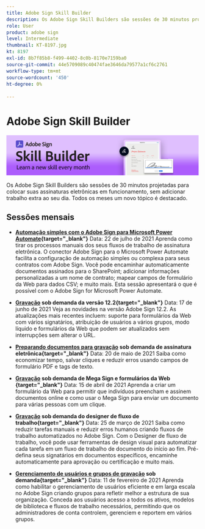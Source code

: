 ```yaml
---
title: Adobe Sign Skill Builder
description: Os Adobe Sign Skill Builders são sessões de 30 minutos projetadas para colocar suas assinaturas eletrônicas em funcionamento, sem adicionar trabalho extra ao seu dia
role: User
product: adobe sign
level: Intermediate
thumbnail: KT-8197.jpg
kt: 8197
exl-id: 8b7f85b8-f499-4402-8c0b-8170e7159ba0
source-git-commit: 44e5709089c40474fae3646da79577a1cf6c2761
workflow-type: tm+mt
source-wordcount: '450'
ht-degree: 0%

---
```


# Adobe Sign Skill Builder

![Banner do construtor de habilidades](../assets/SB_Hero.png)

Os Adobe Sign Skill Builders são sessões de 30 minutos projetadas para colocar suas assinaturas eletrônicas em funcionamento, sem adicionar trabalho extra ao seu dia. Todos os meses um novo tópico é destacado.

## Sessões mensais

* **[Automação simples com o Adobe Sign para Microsoft Power Automate](https://sign-skillbuilder-july.joinus.adobeevents.com/){target=&quot;_blank&quot;}**
Data: 22 de julho de 2021 Aprenda como tirar os processos manuais dos seus fluxos de trabalho de assinatura eletrônica. O conector Adobe Sign para o Microsoft Power Automate facilita a configuração de automação simples ou complexa para seus contratos com Adobe Sign. Você pode encaminhar automaticamente documentos assinados para o SharePoint; adicionar informações personalizadas a um nome de contrato; mapear campos de formulário da Web para dados CSV; e muito mais. Esta sessão apresentará o que é possível com o Adobe Sign for Microsoft Power Automate.

* **[Gravação](https://event.on24.com/wcc/r/3163201/07B1E175783B1F37248E7AE08091D6C6) sob demanda da versão 12.2{target=&quot;_blank&quot;}**
Data: 17 de junho de 2021 Veja as novidades na versão Adobe Sign 12.2. As atualizações mais recentes incluem: suporte para formulários da Web com vários signatários, atribuição de usuários a vários grupos, modo líquido e formulários da Web que podem ser atualizados sem interrupções sem alterar o URL.

* **[Preparando documentos para gravação](https://event.on24.com/wcc/r/3121756/E99C17996EB39D270728FC57D062F46B) sob demanda de assinatura eletrônica{target=&quot;_blank&quot;}**
Data: 20 de maio de 2021 Saiba como economizar tempo, salvar cliques e reduzir erros usando campos de formulário PDF e tags de texto.

* **[Gravação](https://event.on24.com/wcc/r/3032025/7FF45B7F803724D32534FD1B0D610AD6) sob demanda de Mega Sign e formulários da Web {target=&quot;_blank&quot;}**
Data: 15 de abril de 2021 Aprenda a criar um formulário da Web para permitir que indivíduos preencham e assinem documentos online e como usar o Mega Sign para enviar um documento para várias pessoas com um clique.

* **[Gravação](https://event.on24.com/wcc/r/3031957/7D9B2B2431639F2D6B91449B932F6632) sob demanda do designer de fluxo de trabalho{target=&quot;_blank&quot;}**
Data: 25 de março de 2021 Saiba como reduzir tarefas manuais e reduzir erros humanos criando fluxos de trabalho automatizados no Adobe Sign. Com o Designer de fluxo de trabalho, você pode usar ferramentas de design visual para automatizar cada tarefa em um fluxo de trabalho de documento do início ao fim. Pré-defina seus signatários em documentos específicos, encaminhe automaticamente para aprovação ou certificação e muito mais.

* **[Gerenciamento de usuários e grupos de gravação](https://event.on24.com/wcc/r/2954084/6EEDCD348E72E9C8E64F5B7E4ADB4642) sob demanda{target=&quot;_blank&quot;}**
Data: 11 de fevereiro de 2021 Aprenda como habilitar o gerenciamento de usuários eficiente e em larga escala no Adobe Sign criando grupos para refletir melhor a estrutura de sua organização. Conceda aos usuários acesso a todos os ativos, modelos de biblioteca e fluxos de trabalho necessários, permitindo que os administradores de conta controlem, gerenciem e reportem em vários grupos.
